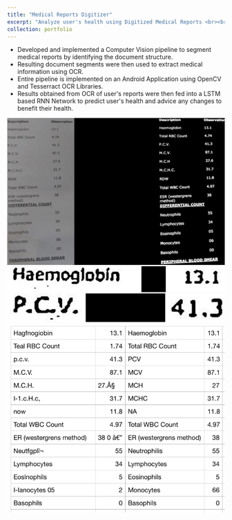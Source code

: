 ```yaml
---
title: "Medical Reports Digitizer"
excerpt: "Analyze user's health using Digitized Medical Reports <br><br> <img src='/images/5_pixel.png' />"
collection: portfolio
---
```


* Developed and implemented a Computer Vision pipeline to segment medical reports by identifying the document structure.
* Resulting document segments were then used to extract medical information using OCR.
* Entire pipeline is implemented on an Android Application using OpenCV and Tesserract OCR Libraries.
* Results obtained from OCR of user's reports were then fed into a LSTM based RNN Network to predict user's health and advice any changes to benefit their health.

<img src='/images/1.png' />
<img src='/images/2.png' />
<img src='/images/3.png' />
<img src='/images/4.png' />
